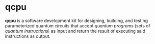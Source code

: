 # qcpu

**qcpu** is a software development kit for designing, building, and testing parameterized quantum circuits that accept *quantum programs* (sets of *quantum instructions*) as input and return the result of executing said instructions as output.
